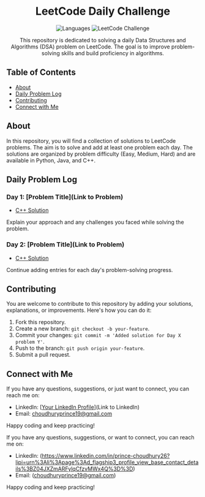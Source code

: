 <h1 align="center">LeetCode Daily Challenge</h1>

<p align="center">
  <img src="https://img.shields.io/badge/Language-Python%20%7C%20Java%20%7C%20C%2B%2B-blue" alt="Languages">
  <img src="https://img.shields.io/badge/LeetCode-Daily%20Challenge-orange" alt="LeetCode Challenge">
</p>

<p align="center">
  This repository is dedicated to solving a daily Data Structures and Algorithms (DSA) problem on LeetCode. The goal is to improve problem-solving skills and build proficiency in algorithms.
</p>

## Table of Contents

- [About](#about)
- [Daily Problem Log](#daily-problem-log)
- [Contributing](#contributing)
- [Connect with Me](#connect-with-me)

## About

In this repository, you will find a collection of solutions to LeetCode problems. The aim is to solve and add at least one problem each day. The solutions are organized by problem difficulty (Easy, Medium, Hard) and are available in Python, Java, and C++.

## Daily Problem Log

### Day 1: [Problem Title](Link to Problem)
- [C++ Solution](Solutions/Day1/Cpp_Solution.cpp)

Explain your approach and any challenges you faced while solving the problem.

### Day 2: [Problem Title](Link to Problem)
- [C++ Solution](Solutions/Day2/Cpp_Solution.cpp)

Continue adding entries for each day's problem-solving progress.

## Contributing

You are welcome to contribute to this repository by adding your solutions, explanations, or improvements. Here's how you can do it:

1. Fork this repository.
2. Create a new branch: `git checkout -b your-feature`.
3. Commit your changes: `git commit -m 'Added solution for Day X problem Y'`.
4. Push to the branch: `git push origin your-feature`.
5. Submit a pull request.

## Connect with Me

If you have any questions, suggestions, or just want to connect, you can reach me on:

- LinkedIn: [[Your LinkedIn Profile](https://www.linkedin.com/in/prince-choudhury26?lipi=urn%3Ali%3Apage%3Ad_flagship3_profile_view_base_contact_details%3BZ04JXZmARFylqCfzvMWx4Q%3D%3D)](Link to LinkedIn)
- Email: [choudhuryprince19@gmail.com](mailto:your@email.com)

Happy coding and keep practicing!

If you have any questions, suggestions, or want to connect, you can reach me on:

- LinkedIn: (https://www.linkedin.com/in/prince-choudhury26?lipi=urn%3Ali%3Apage%3Ad_flagship3_profile_view_base_contact_details%3BZ04JXZmARFylqCfzvMWx4Q%3D%3D)
- Email: (choudhuryprince19@gmail.com)

Happy coding and keep practicing!
